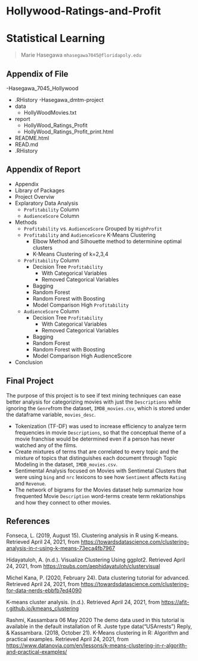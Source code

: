 # Hollywood-Ratings-and-Profit

# Statistical Learning

> Marie Hasegawa `mhasegawa7045@floridapoly.edu`

## Appendix of File
-Hasegawa_7045_Hollywood
  - .RHistory
  -Hasegawa_dmtm-project
   - data
      - HollyWoodMovies.txt
   - report
      - HollyWood_Ratings_Profit
      - HollyWood_Ratings_Profit_print.html
   - README.html
   - READ.md
   - .RHistory


## Appendix of Report
- Appendix
- Library of Packages
- Project Overviw
- Explaratory Data Analysis
  - `Profitability` Column
  - `AudienceScore` Column
- Methods
  - `Profitability` vs. `AudienceScore` Grouped by `HighProfit` 
  - `Profitability` and `AudienceScore` K-Means Clustering
    - Elbow Method and Silhouette method to determinine optimal clusters
    - K-Means Clustering of k=2,3,4
  - `Profitability` Column
    - Decision Tree `Profitability`
      - With Categorical Variables
      - Removed Categorical Variables
    - Bagging
    - Random Forest
    - Random Forest with Boosting
    - Model Comparison High `Profitability`
  - `AudienceScore` Column
    - Decision Tree `Profitability`
      - With Categorical Variables
      - Removed Categorical Variables
    - Bagging
    - Random Forest
    - Random Forest with Boosting
    - Model Comparison High AudienceScore
- Conclusion
  

## Final Project

The purpose of this project is to see if text mining techniques can ease better analysis for categorizing movies with just the `Descriptions` while ignoring the `Genre`from the dataset, `IMDB_movies.csv`, which is stored under the dataframe variable, `movies_desc`. 

- Tokenization (TF-DF) was used to increase efficiency to analyze term frequencies in movie `Descriptions`, so that the conceptual theme of a movie franchise would be determined even if a person has never watched any of the films. 
- Create mixtures of terms that are correlated to every topic and the mixture of topics that distinguishes each document through Topic Modeling in the dataset, `IMDB_movies.csv`.
- Sentimental Analysis focused on Movies with Sentimetal Clusters that were using `bing` and `nrc` lexicons to see how `Sentiment` affects `Rating` and `Revenue`. 
- The network of bigrams for the Movies dataset help summarize how frequented Movie `Description` word-terms create term reklationships and how they connect to other movies.

## References
Fonseca, L. (2019, August 15). Clustering analysis in R using K-means. Retrieved April 24, 2021, from https://towardsdatascience.com/clustering-analysis-in-r-using-k-means-73eca4fb7967

Hidayatuloh, A. (n.d.). Visualize Clustering Using ggplot2. Retrieved April 24, 2021, from https://rpubs.com/aephidayatuloh/clustervisual

Michel Kana, P. (2020, February 24). Data clustering tutorial for advanced. Retrieved April 24, 2021, from https://towardsdatascience.com/clustering-for-data-nerds-ebbfb7ed4090

K-means cluster analysis. (n.d.). Retrieved April 24, 2021, from https://afit-r.github.io/kmeans_clustering

Rashmi, Kassambara 06 May 2020 The demo data used in this tutorial is available in the default installation of R. Juste type data(“USArrests”) Reply, & Kassambara. (2018, October 21). K-Means clustering in R: Algorithm and practical examples. Retrieved April 24, 2021, from https://www.datanovia.com/en/lessons/k-means-clustering-in-r-algorith-and-practical-examples/
